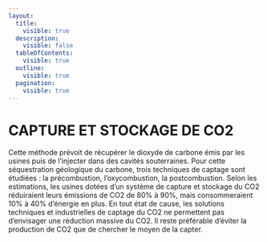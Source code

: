 ```yaml
---
layout:
  title:
    visible: true
  description:
    visible: false
  tableOfContents:
    visible: true
  outline:
    visible: true
  pagination:
    visible: true
---
```


# CAPTURE ET STOCKAGE DE CO2

Cette méthode prévoit de récupérer le dioxyde de carbone émis par les usines puis de l’injecter dans des cavités souterraines. Pour cette séquestration géologique du carbone, trois techniques de captage sont étudiées : la précombustion, l’oxycombustion, la postcombustion. Selon les estimations, les usines dotées d’un système de capture et stockage du CO2 réduiraient leurs émissions de CO2 de 80% à 90%, mais consommeraient 10% à 40% d’énergie en plus. En tout état de cause, les solutions techniques et industrielles de captage du CO2 ne permettent pas d’envisager une réduction massive du CO2. Il reste préférable d’éviter la production de CO2 que de chercher le moyen de la capter.
